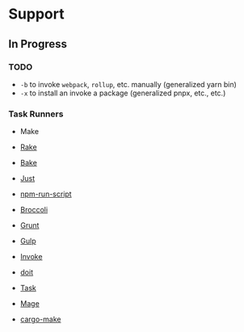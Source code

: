 # Support

## In Progress

### TODO

- `-b` to invoke `webpack`, `rollup`, etc. manually (generalized yarn bin)
- `-x` to install an invoke a package (generalized pnpx, etc., etc.)

### Task Runners

- Make
- [Rake](https://github.com/ruby/rake)
- [Bake](https://github.com/hyperupcall/bake)
- [Just](https://github.com/casey/just)

- [npm-run-script](https://docs.npmjs.com/cli/v9/commands/npm-run-script)
- [Broccoli](https://github.com/broccolijs/broccoli)
- [Grunt](https://github.com/gruntjs/grunt)
- [Gulp](https://github.com/gulpjs/gulp)

- [Invoke](https://github.com/pyinvoke/invoke)
- [doit](https://github.com/pydoit/doit)

- [Task](https://github.com/go-task/task)
- [Mage](https://github.com/magefile/mage)

- [cargo-make](https://github.com/sagiegurari/cargo-make)
